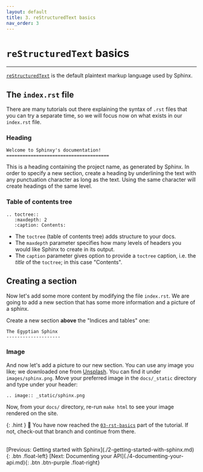 ```yaml
---
layout: default
title: 3. reStructuredText basics
nav_order: 3
---
```


# `reStructuredText` basics

---

[`reStructuredText`](https://www.sphinx-doc.org/en/master/usage/restructuredtext/basics.html) is
the default plaintext markup language used by Sphinx.

## The `index.rst` file

There are many tutorials out there explaining the syntax of `.rst` files that you can try a
separate time, so we will focus now on what exists in our `index.rst` file.

### Heading

```
Welcome to Sphinxy's documentation!
======================================
```

This is a heading containing the project name, as generated by Sphinx. In order to specify a new
section, create a heading by underlining the text with any punctuation character as long as the
text. Using the same character will create headings of the same level.

### Table of contents tree

```
.. toctree::
   :maxdepth: 2
   :caption: Contents:
```

- The `toctree` (table of contents tree) adds structure to your docs.
- The `maxdepth` parameter specifies how many levels of headers you would like Sphinx to create in
  its output.
- The `caption` parameter gives option to provide a `toctree` caption, i.e. the _title_ of the
  `toctree`; in this case "Contents".

## Creating a section

Now let's add some more content by modifying the file `index.rst`. We are going to add a new
section that has some more information and a picture of a sphinx.

Create a new section **above** the "Indices and tables" one:

```
The Egyptian Sphinx
--------------------
```

### Image

And now let's add a picture to our new section. You can use any image you like; we downloaded one
from [Unsplash](https://unsplash.com). You can find it under `images/sphinx.png`. Move your
preferred image in the `docs/_static` directory and type under your header:

```
.. image:: _static/sphinx.png
```

Now, from your `docs/` directory, re-run `make html` to see your image rendered on the site.

{: .hint }
🙌 You have now reached the
[`03-rst-basics`](https://github.com/aelsayed95/sphinxy/tree/03-rst-basics) part of the
tutorial. If not, check-out that branch and continue from there.

<br />
[Previous: Getting started with Sphinx](./2-getting-started-with-sphinx.md){: .btn .float-left}
[Next: Documenting your API](./4-documenting-your-api.md){: .btn .btn-purple .float-right}
<br />
